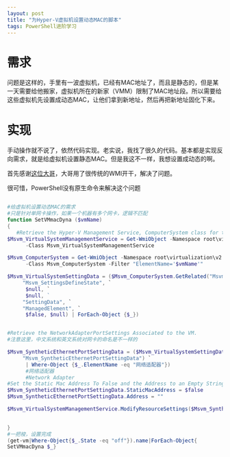 ```yaml
---
layout: post
title: "为Hyper-V虚拟机设置动态MAC的脚本"
tags: PowerShell进阶学习
---
```

# 需求
问题是这样的，手里有一波虚拟机，已经有MAC地址了，而且是静态的，但是某一天需要给他搬家，虚拟机所在的新家（VMM）限制了MAC地址段。所以需要给这些虚拟机先设置成动态MAC，让他们拿到新地址，然后再把新地址固化下来。

# 实现
手动操作就不说了，依然代码实现。老实说，我找了很久的代码。基本都是实现反向需求，就是给虚拟机设置静态MAC。但是我这不一样，我想设置成动态的啊。

首先感谢[这位大哥](https://blogs.msdn.microsoft.com/taylorb/2013/08/12/changing-the-mac-address-of-nic-using-the-hyper-v-wmi-v2-namespace/
)，大哥用了很传统的WMI开干，解决了问题。

很可惜，PowerShell没有原生命令来解决这个问题
```powershell

#给虚拟机设置动态MAC的需求
#只是针对单网卡操作，如果一个机器有多个网卡，逻辑不匹配
function SetVMmacDyna ($vmName)
{
   #Retrieve the Hyper-V Management Service, ComputerSystem class for the VM and the VM’s SettingData class. 
$Msvm_VirtualSystemManagementService = Get-WmiObject -Namespace root\virtualization\v2 `
      -Class Msvm_VirtualSystemManagementService 

$Msvm_ComputerSystem = Get-WmiObject -Namespace root\virtualization\v2 `
      -Class Msvm_ComputerSystem -Filter "ElementName='$vmName'" 

$Msvm_VirtualSystemSettingData = ($Msvm_ComputerSystem.GetRelated("Msvm_VirtualSystemSettingData", `
     "Msvm_SettingsDefineState", `
      $null, `
      $null, ` 
     "SettingData", `
     "ManagedElement", `
      $false, $null) | ForEach-Object {$_}) 


#Retrieve the NetworkAdapterPortSettings Associated to the VM. 
#注意这里，中文系统和英文系统对网卡的命名是不一样的

$Msvm_SyntheticEthernetPortSettingData = ($Msvm_VirtualSystemSettingData.GetRelated(` 
     "Msvm_SyntheticEthernetPortSettingData") `
      | Where-Object {$_.ElementName -eq "网络适配器"}) 
      #网络适配器
      #Network Adapter
#Set the Static Mac Address To False and the Address to an Empty String
$Msvm_SyntheticEthernetPortSettingData.StaticMacAddress = $false
$Msvm_SyntheticEthernetPortSettingData.Address = ""

$Msvm_VirtualSystemManagementService.ModifyResourceSettings($Msvm_SyntheticEthernetPortSettingData.GetText(2))

  
}
#一把梭，设置完成
(get-vm|Where-Object{$_.State -eq "off"}).name|ForEach-Object{
SetVMmacDyna $_}
```
